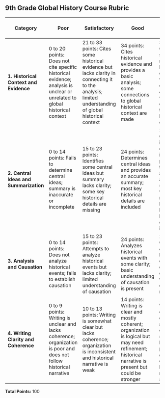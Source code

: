## 9th Grade Global History Course Rubric

| Category                               | Poor                                                                                                                      | Satisfactory                                                                                                                                           | Good                                                                                                                                                          | Excellent                                                                                                                                                     | Total Possible Points |
|----------------------------------------|---------------------------------------------------------------------------------------------------------------------------|--------------------------------------------------------------------------------------------------------------------------------------------------------|---------------------------------------------------------------------------------------------------------------------------------------------------------------|---------------------------------------------------------------------------------------------------------------------------------------------------------------|--------|
| **1. Historical Context and Evidence** | 0 to 20 points: Does not cite specific historical evidence; analysis is unclear or unrelated to global historical context | 21 to 33 points: Cites some historical evidence but lacks clarity in connecting it to the analysis; limited understanding of global historical context | 34 points: Cites historical evidence and provides a basic analysis; some connections to global historical context are made                              | 35 points: Cites specific and relevant historical evidence; well-developed analysis with connections to global historical context                       | 35     |
| **2. Central Ideas and Summarization** | 0 to 14 points: Fails to determine central ideas; summary is inaccurate or incomplete                                     | 15 to 23 points: Identifies some central ideas but summary lacks clarity; some key historical details are missing                                      | 24 points: Determines central ideas and provides an accurate summary; most key historical details are included                                          | 25 points: Clearly identifies central ideas; provides a thorough and accurate summary with clear relationships between key historical details and ideas | 25     |
| **3. Analysis and Causation**          | 0 to 14 points: Does not analyze historical events; fails to establish causation                                          | 15 to 23 points: Attempts to analyze historical events but lacks clarity; limited understanding of causation                                           | 24 points: Analyzes historical events with some clarity; basic understanding of causation is present                                                    | 25 points: Clearly analyzes historical events; establishes causation with well-developed reasoning                                                      | 25     |
| **4. Writing Clarity and Coherence**   | 0 to 9 points: Writing is unclear and lacks coherence; organization is poor and does not follow historical narrative      | 10 to 13 points: Writing is somewhat clear but lacks coherence; organization is inconsistent and historical narrative is weak                          | 14 points: Writing is clear and mostly coherent; organization is logical but may need refinement; historical narrative is present but could be stronger | 15 points: Writing is clear, coherent, and well-organized; shows logical progression and cohesion; historical narrative is strong                       | 15     |

**Total Points:** 100
